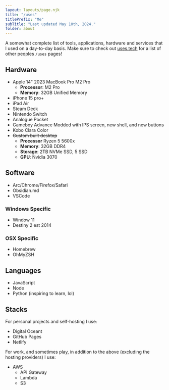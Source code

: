 ```yaml
---
layout: layouts/page.njk
title: "/uses"
titlePrefix: "Me"
subTitle: "Last updated May 10th, 2024."
folder: about
---
```


A somewhat complete list of tools, applications, hardware and services that I used on a day-to-day basis. Make sure to check out <a href="https://uses.tech">uses.tech</a> for a list of other peoples <code>/uses</code> pages!

## Hardware

* Apple 14" 2023 MacBook Pro M2 Pro
  * **Processor**: M2 Pro
  * **Memory**: 32GB Unified Memory
* iPhone 15 pro+
* iPad Air
* Steam Deck
* Nintendo Switch
* Analogue Pocket
* Gameboy Advance Modded with IPS screen, new shell, and new buttons
* Kobo Clara Color
* ~~Custom built desktop~~
  * **Processor** Ryzen 5 5600x
  * **Memory**: 32GB DDR4
  * **Storage**: 2TB NVMe SSD, 5 SSD
  * **GPU**: Nvidia 3070


## Software

* Arc/Chrome/Firefox/Safari
* Obsidian.md
* VSCode

### Windows Specific

* Window 11
* Destiny 2 est 2014

### OSX Specific

* Homebrew
* OhMyZSH

## Languages

* JavaScript
* Node
* Python (inspiring to learn, lol)

## Stacks

For personal projects and self-hosting I use:

* Digital Oceant
* GitHub Pages
* Netlify

For work, and sometimes play, in addition to the above (excluding the hosting providers) I use:
* AWS
  * API Gateway
  * Lambda
  * S3


